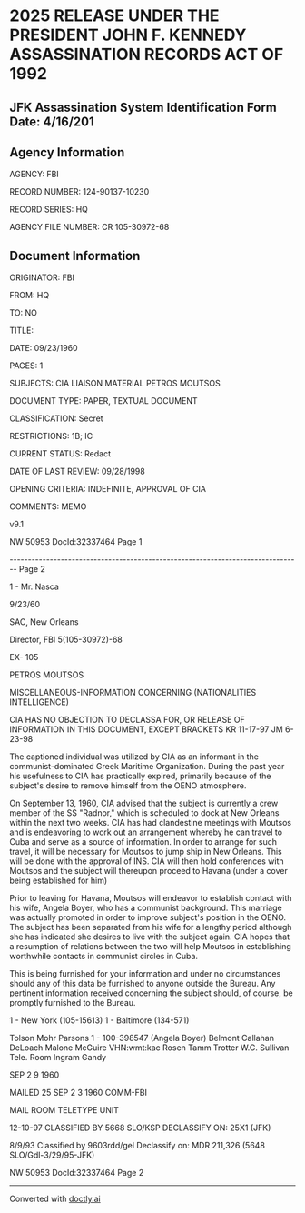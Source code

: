# 2025 RELEASE UNDER THE PRESIDENT JOHN F. KENNEDY ASSASSINATION RECORDS ACT OF 1992
## JFK Assassination System Identification Form Date: 4/16/201

## Agency Information

AGENCY: FBI

RECORD NUMBER: 124-90137-10230

RECORD SERIES: HQ

AGENCY FILE NUMBER: CR 105-30972-68

## Document Information

ORIGINATOR: FBI

FROM: HQ

TO: NO

TITLE:

DATE: 09/23/1960

PAGES: 1

SUBJECTS: CIA LIAISON MATERIAL PETROS MOUTSOS

DOCUMENT TYPE: PAPER, TEXTUAL DOCUMENT

CLASSIFICATION: Secret

RESTRICTIONS: 1B; IC

CURRENT STATUS: Redact

DATE OF LAST REVIEW: 09/28/1998

OPENING CRITERIA: INDEFINITE, APPROVAL OF CIA

COMMENTS: MEMO

v9.1

NW 50953 DocId:32337464 Page 1


-------------------------------------------------------------------------------- Page 2

1 - Mr. Nasca

9/23/60

SAC, New Orleans

Director, FBI 5(105-30972)-68

EX- 105

PETROS MOUTSOS

MISCELLANEOUS-INFORMATION CONCERNING
(NATIONALITIES INTELLIGENCE)

CIA HAS NO OBJECTION TO
DECLASSA FOR, OR
RELEASE OF INFORMATION
IN THIS DOCUMENT,
EXCEPT BRACKETS
KR 11-17-97
JM 6-23-98

The captioned individual was utilized by CIA as an informant in the communist-dominated Greek Maritime Organization.
During the past year his usefulness to CIA has practically expired, primarily because of the subject's desire to remove himself from the OENO atmosphere.

On September 13, 1960, CIA advised that the subject is currently a crew member of the SS "Radnor," which is scheduled to dock at New Orleans within the next two weeks. CIA has had clandestine meetings with Moutsos and is endeavoring to work out an arrangement whereby he can travel to Cuba and serve as a source of information. In order to arrange for such travel, it will be necessary for Moutsos to jump ship in New Orleans. This will be done with the approval of INS. CIA will then hold conferences with Moutsos and the subject will thereupon proceed to Havana (under a cover being established for him)

Prior to leaving for Havana, Moutsos will endeavor to establish contact with his wife, Angela Boyer, who has a communist background. This marriage was actually promoted in order to improve subject's position in the OENO. The subject has been separated from his wife for a lengthy period although she has indicated she desires to live with the subject again. CIA hopes that a resumption of relations between the two will help Moutsos in establishing worthwhile contacts in communist circles in Cuba.

This is being furnished for your information and under no circumstances should any of this data be furnished to anyone outside the Bureau. Any pertinent information received concerning the subject should, of course, be promptly furnished to the Bureau.

1 - New York (105-15613)
1 - Baltimore (134-571)

Tolson
Mohr
Parsons 1 - 100-398547 (Angela Boyer)
Belmont
Callahan
DeLoach
Malone
McGuire
VHN:wmt:kac
Rosen
Tamm
Trotter
W.C. Sullivan
Tele. Room
Ingram
Gandy

SEP 2 9 1960

MAILED 25
SEP 2 3 1960
COMM-FBI

MAIL ROOM TELETYPE UNIT

12-10-97
CLASSIFIED BY 5668 SLO/KSP
DECLASSIFY ON: 25X1
(JFK)

8/9/93
Classified by 9603rdd/gel
Declassify on: MDR 211,326
(5648 SLO/Gdl-3/29/95-JFK)

NW 50953 DocId:32337464 Page 2


---
Converted with [doctly.ai](https://doctly.ai)